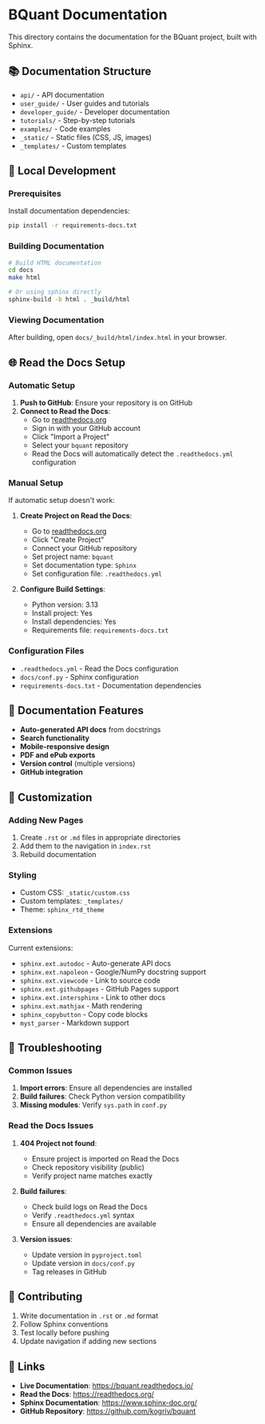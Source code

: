 # BQuant Documentation

This directory contains the documentation for the BQuant project, built with Sphinx.

## 📚 Documentation Structure

- `api/` - API documentation
- `user_guide/` - User guides and tutorials
- `developer_guide/` - Developer documentation
- `tutorials/` - Step-by-step tutorials
- `examples/` - Code examples
- `_static/` - Static files (CSS, JS, images)
- `_templates/` - Custom templates

## 🚀 Local Development

### Prerequisites

Install documentation dependencies:

```bash
pip install -r requirements-docs.txt
```

### Building Documentation

```bash
# Build HTML documentation
cd docs
make html

# Or using sphinx directly
sphinx-build -b html . _build/html
```

### Viewing Documentation

After building, open `docs/_build/html/index.html` in your browser.

## 🌐 Read the Docs Setup

### Automatic Setup

1. **Push to GitHub**: Ensure your repository is on GitHub
2. **Connect to Read the Docs**:
   - Go to [readthedocs.org](https://readthedocs.org)
   - Sign in with your GitHub account
   - Click "Import a Project"
   - Select your `bquant` repository
   - Read the Docs will automatically detect the `.readthedocs.yml` configuration

### Manual Setup

If automatic setup doesn't work:

1. **Create Project on Read the Docs**:
   - Go to [readthedocs.org](https://readthedocs.org)
   - Click "Create Project"
   - Connect your GitHub repository
   - Set project name: `bquant`
   - Set documentation type: `Sphinx`
   - Set configuration file: `.readthedocs.yml`

2. **Configure Build Settings**:
   - Python version: 3.13
   - Install project: Yes
   - Install dependencies: Yes
   - Requirements file: `requirements-docs.txt`

### Configuration Files

- `.readthedocs.yml` - Read the Docs configuration
- `docs/conf.py` - Sphinx configuration
- `requirements-docs.txt` - Documentation dependencies

## 📖 Documentation Features

- **Auto-generated API docs** from docstrings
- **Search functionality**
- **Mobile-responsive design**
- **PDF and ePub exports**
- **Version control** (multiple versions)
- **GitHub integration**

## 🔧 Customization

### Adding New Pages

1. Create `.rst` or `.md` files in appropriate directories
2. Add them to the navigation in `index.rst`
3. Rebuild documentation

### Styling

- Custom CSS: `_static/custom.css`
- Custom templates: `_templates/`
- Theme: `sphinx_rtd_theme`

### Extensions

Current extensions:
- `sphinx.ext.autodoc` - Auto-generate API docs
- `sphinx.ext.napoleon` - Google/NumPy docstring support
- `sphinx.ext.viewcode` - Link to source code
- `sphinx.ext.githubpages` - GitHub Pages support
- `sphinx.ext.intersphinx` - Link to other docs
- `sphinx.ext.mathjax` - Math rendering
- `sphinx_copybutton` - Copy code blocks
- `myst_parser` - Markdown support

## 🐛 Troubleshooting

### Common Issues

1. **Import errors**: Ensure all dependencies are installed
2. **Build failures**: Check Python version compatibility
3. **Missing modules**: Verify `sys.path` in `conf.py`

### Read the Docs Issues

1. **404 Project not found**: 
   - Ensure project is imported on Read the Docs
   - Check repository visibility (public)
   - Verify project name matches exactly

2. **Build failures**:
   - Check build logs on Read the Docs
   - Verify `.readthedocs.yml` syntax
   - Ensure all dependencies are available

3. **Version issues**:
   - Update version in `pyproject.toml`
   - Update version in `docs/conf.py`
   - Tag releases in GitHub

## 📝 Contributing

1. Write documentation in `.rst` or `.md` format
2. Follow Sphinx conventions
3. Test locally before pushing
4. Update navigation if adding new sections

## 🔗 Links

- **Live Documentation**: https://bquant.readthedocs.io/
- **Read the Docs**: https://readthedocs.org/
- **Sphinx Documentation**: https://www.sphinx-doc.org/
- **GitHub Repository**: https://github.com/kogriv/bquant
